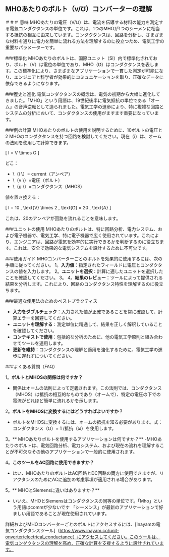 ## MHOあたりのボルト（v/℧）コンバーターの理解

＃＃＃ 意味
MHOあたりの電圧（V/℧）は、電流を伝導する材料の能力を測定する電気コンダクタンスの単位です。これは、1つのMHOが1つのシーメンに相当する抵抗の相互に由来しています。コンダクタンスは、回路を分析し、さまざまな材料を通りに電力を簡単に流れる方法を理解するのに役立つため、電気工学の重要なパラメーターです。

###標準化
MHOあたりのボルトは、国際ユニット（SI）内で標準化されており、ボルト（V）は電位の単位であり、MHO（℧）はコンダクタンスを表します。この標準化により、さまざまなアプリケーションで一貫した測定が可能になり、エンジニアと科学者が効果的にコミュニケーションを取り、正確なデータに依存できるようになります。

###歴史と進化
電気コンダクタンスの概念は、電気の初期から大幅に進化してきました。「MHO」という用語は、19世紀後半に電気抵抗の単位である「オーム」の音声逆転として造られました。電気工学の進歩により、特に複雑な回路とシステムの分析において、コンダクタンスの使用がますます重要になっています。

###例の計算
MHOあたりのボルトの使用を説明するために、10ボルトの電圧と2 MHOのコンダクタンスを持つ回路を検討してください。現在（i）は、オームの法則を使用して計算できます。

\[ I = V \times G \]

どこ：
-  \（i \）= current（アンペア）
-  \（v \）=電圧（ボルト）
-  \（g \）=コンダクタンス（MHOS）

値を置き換える：

\[ I = 10 \, \text{V} \times 2 \, \text{℧} = 20 \, \text{A} \]

これは、20のアンペアが回路を流れることを意味します。

###ユニットの使用
MHOあたりのボルトは、特に回路分析、電力システム、および電子機器で、電気工学、特に電子機器で広く使用されています。これにより、エンジニアは、回路が電気を効率的に実行できるかを判断するのに役立ちます。これは、安全で効果的な電気システムを設計するために不可欠です。

###使用ガイド
MHOコンバーターごとのボルトを効果的に使用するには、次の手順に従ってください。
1。**入力値**：指定されたフィールドに電圧とコンダクタンスの値を入力します。
2。**ユニットを選択**：計算に適したユニットを選択したことを確認してください。
3。
4。**結果のレビュー**：ツールによって提供される結果を分析します。これにより、回路のコンダクタンス特性を理解するのに役立ちます。

###最適な使用法のためのベストプラクティス
-  **入力をダブルチェック**：入力された値が正確であることを常に確認して、計算エラーを回避してください。
-  **ユニットを理解する**：測定単位に精通して、結果を正しく解釈していることを確認してください。
-  **コンテキストで使用**：包括的な分析のために、他の電気工学原則と組み合わせてツールを適用します。
-  **更新を維持**：コンダクタンスの理解と適用を強化するために、電気工学の進歩に遅れずについてください。

###よくある質問（FAQ）

1。**ボルトとMHOSの関係は何ですか？**
- 関係はオームの法則によって定義されます。この法則では、コンダクタンス（MHOS）は抵抗の相互的なものであり（オームで）、特定の電圧の下での電流がどれほど簡単に流れるかを示します。

2。**ボルトをMHOSに変換するにはどうすればよいですか？**
- ボルトをMHOSに変換するには、オームの抵抗を知る必要があります。式：コンダクタンス（℧）= 1 /抵抗（ω）を使用します。

3。** MHOあたりボルトを使用するアプリケーションは何ですか？**
-MHOあたりのボルトは、電気回路分析、電力システム、および現在の流れを理解することが不可欠なその他のアプリケーションで一般的に使用されます。

4。**このツールをAC回路に使用できますか？**
- はい、MHOあたりのボルトはAC回路とDC回路の両方に使用できますが、リアクタンスのためにACに追加の考慮事項が適用される場合があります。

5。** MHOとSiemensに違いはありますか？**
- いいえ、MHOとSiemensはコンダクタンスの同等の単位です。「Mho」という用語はcommが少ないです 「シーメンス」が最新のアプリケーションで好ましい用語であることが現在使用されています。

詳細およびMHOコンバーターごとのボルトにアクセスするには、[Inayamの電気コンダクタンスツール]（https://www.inayam.co/unit-onverter/electrical_conductance）にアクセスしてください。このツールは、電気コンダクタンスの理解を高め、正確な計算を支援するように設計されています。
